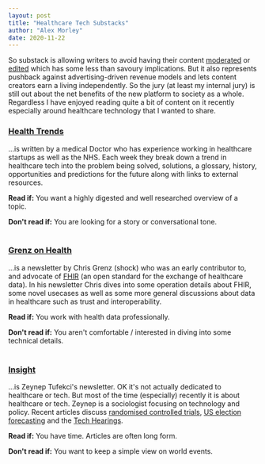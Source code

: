 ```yaml
---
layout: post
title: "Healthcare Tech Substacks"
author: "Alex Morley"
date: 2020-11-22
---
```


So substack is allowing writers to avoid having their content [moderated]() or [edited]() which has some less than savoury implications. But it also represents pushback against advertising-driven revenue models and lets content creators earn a living independently. So the jury (at least my internal jury) is still out about the net benefits of the new platform to society as a whole. Regardless I have enjoyed reading quite a bit of content on it recently especially around healthcare technology that I wanted to share.

### [Health Trends](https://healthtrends.substack.com/people/15774343-health-trends)
...is written by a medical Doctor who has experience working in healthcare startups as well as the NHS. Each week they break down a trend in healthcare tech into the problem being solved, solutions, a glossary, history, opportunities and predictions for the future along with links to external resources.

**Read if:** You want a highly digested and well researched overview of a topic.

**Don't read if:** You are looking for a story or conversational tone.
<br> <br>

### [Grenz on Health](https://chrisgrenz.substack.com/)
...is a newsletter by Chris Grenz (shock) who was an early contributor to, and advocate of [FHIR](https://www.hl7.org/fhir) (an open standard for the exchange of healthcare data). In his newsletter Chris dives into some operation details about FHIR, some novel usecases as well as some more general discussions about data in healthcare such as trust and interoperability.

**Read if:** You work with health data professionally.

**Don't read if:** You aren't comfortable / interested in diving into some technical details.
<br> <br>


### [Insight](https://zeynep.substack.com/)
...is Zeynep Tufekci's newsletter. OK it's not actually dedicated to healthcare or tech. But most of the time (especially) recently it is about healthcare or tech. Zeynep is a sociologist focusing on technology and policy. Recent articles discuss [randomised controlled trials](https://zeynep.substack.com/p/on-randomized-trials-and-medicine), [US election forecasting](https://zeynep.substack.com/p/stop-refreshing-that-forecast) and the [Tech Hearings](https://zeynep.substack.com/p/the-problem-with-all-the-tech-hearings).

**Read if:** You have time. Articles are often long form.

**Don't read if:** You want to keep a simple view on world events.
